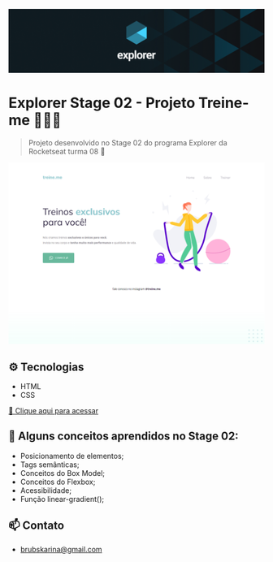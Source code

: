 ![preview](./images/explorer.png)

# Explorer Stage 02 - Projeto Treine-me 🏋🏻‍♀️

>Projeto desenvolvido no Stage 02 do programa Explorer da Rocketseat turma 08 🚀

![preview](./images/preview.png)

## ⚙ Tecnologias
- HTML
- CSS

[🔗 Clique aqui para acessar](https://brunakarina.github.io./projeto-02/)

 ## 🚀 Alguns conceitos aprendidos no Stage 02:
- Posicionamento de elementos;
- Tags semânticas;
- Conceitos do Box Model;
- Conceitos do Flexbox;
- Acessibilidade;
- Função linear-gradient(); 

## 📫 Contato
- brubskarina@gmail.com